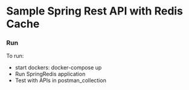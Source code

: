 # Sample Spring Rest API with Redis Cache

### Run
To run:
- start dockers: docker-compose up
- Run SpringRedis application
- Test with APIs in postman_collection